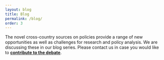 ```yaml
---
layout: blog
title: Blog
permalink: /blog/
order: 3
---
```


The novel cross-country sources on policies provide a range of new opportunities as well as challenges for research and policy analysis. We are discussing these in our blog series. Please contact us in case you would like to **[contribute to the debate](../Contact/)**.